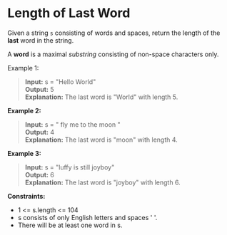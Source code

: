 # Length of Last Word

Given a string `s` consisting of words and spaces, return the length of the **last** word in the string.

A **word** is a maximal *substring* consisting of non-space characters only.

 


Example 1:
> **Input:** s = "Hello World"  
> **Output:** 5  
> **Explanation:** The last word is "World" with length 5.

**Example 2:**
> **Input:** s = "   fly me   to   the moon  "  
> **Output:** 4  
> **Explanation:** The last word is "moon" with length 4.

**Example 3:**
> **Input:** s = "luffy is still joyboy"  
> **Output:** 6  
> **Explanation:** The last word is "joyboy" with length 6.
 

**Constraints:**
  * 1 <= s.length <= 104
  * s consists of only English letters and spaces ' '.
  * There will be at least one word in s.
